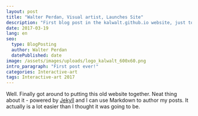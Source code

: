 ```yaml
---
layout: post
title: "Walter Perdan, Visual artist, Launches Site"
description: "First blog post in the kalwalt.github.io website, just to say hello to the world..."
date: 2017-03-19
lang: en
seo:
  type: BlogPosting
  author: Walter Perdan
  datePublished: date
image: /assets/images/uploads/logo_kalwalt_600x60.png
intro_paragraph: "First post ever!"
categories: Interactive-art
tags: Interactive-art 2017
---
```


Well. Finally got around to putting this old website together. Neat thing about it - powered by [Jekyll](http://jekyllrb.com) and I can use Markdown to author my posts. It actually is a lot easier than I thought it was going to be.

